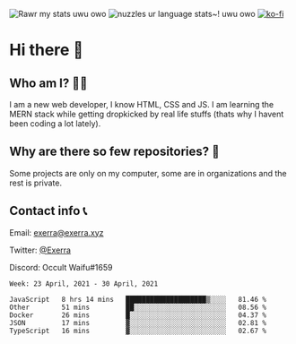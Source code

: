 ![Rawr my stats uwu owo](https://github-readme-stats.vercel.app/api?username=Exerra&show_icons=true&theme=buefy)
![nuzzles ur language stats~! uwu owo](https://github-readme-stats.vercel.app/api/top-langs/?username=Exerra&layout=compact)
[![ko-fi](https://www.ko-fi.com/img/githubbutton_sm.svg)](https://ko-fi.com/X8X130H96)
# Hi there 👋
## Who am I? 🙋‍♀️
I am a new web developer, I know HTML, CSS and JS. I am learning the MERN stack while getting dropkicked by real life stuffs (thats why I havent been coding a lot lately).
## Why are there so few repositories? 🤔
Some projects are only on my computer, some are in organizations and the rest is private.
## Contact info 📞
Email: [exerra@exerra.xyz](mailto:exerra@exerra.xyz)

Twitter: [@Exerra](https://twitter.com/exerra)

Discord: Occult Waifu#1659

<!--START_SECTION:waka-->
```text
Week: 23 April, 2021 - 30 April, 2021

JavaScript   8 hrs 14 mins   ████████████████████▒░░░░   81.46 % 
Other        51 mins         ██░░░░░░░░░░░░░░░░░░░░░░░   08.56 % 
Docker       26 mins         █░░░░░░░░░░░░░░░░░░░░░░░░   04.37 % 
JSON         17 mins         ▓░░░░░░░░░░░░░░░░░░░░░░░░   02.81 % 
TypeScript   16 mins         ▓░░░░░░░░░░░░░░░░░░░░░░░░   02.67 % 
```
<!--END_SECTION:waka-->

